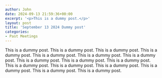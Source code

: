 ```yaml
---
author: John
date: 2024-09-13 21:59:36+00:00
excerpt: '<p>This is a dummy post.</p>'
layout: post
title: 'September 13 2024 Dummy post'
categories:
- Past Meetings
---
```

<p>This is a dummy post. This is a dummy post. This is a dummy post. This is a dummy post. This is a dummy post. This is a dummy post. This is a dummy post. This is a dummy post. This is a dummy post. This is a dummy post. This is a dummy post. This is a dummy post. This is a dummy post. This is a dummy post. This is a dummy post. This is a dummy post. </p>
